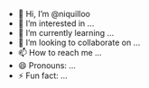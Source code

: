 - 👋 Hi, I’m @niquilloo
- 👀 I’m interested in ...
- 🌱 I’m currently learning ...
- 💞️ I’m looking to collaborate on ...
- 📫 How to reach me ...
- 😄 Pronouns: ...
- ⚡ Fun fact: ...

<!---
niquilloo/niquilloo is a ✨ special ✨ repository because its `README.md` (this file) appears on your GitHub profile.
You can click the Preview link to take a look at your changes.
--->
